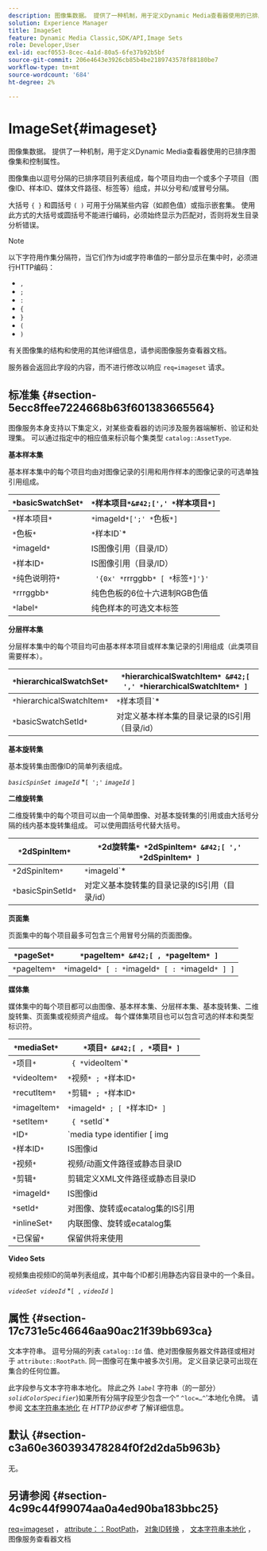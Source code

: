 ```yaml
---
description: 图像集数据。 提供了一种机制，用于定义Dynamic Media查看器使用的已排序图像集和控制属性。
solution: Experience Manager
title: ImageSet
feature: Dynamic Media Classic,SDK/API,Image Sets
role: Developer,User
exl-id: eacf0553-8cec-4a1d-80a5-6fe37b92b5bf
source-git-commit: 206e4643e3926cb85b4be2189743578f88180be7
workflow-type: tm+mt
source-wordcount: '684'
ht-degree: 2%

---
```


# ImageSet{#imageset}

图像集数据。 提供了一种机制，用于定义Dynamic Media查看器使用的已排序图像集和控制属性。

图像集由以逗号分隔的已排序项目列表组成，每个项目均由一个或多个子项目（图像ID、样本ID、媒体文件路径、标签等）组成，并以分号和/或冒号分隔。

大括号 `{ }` 和圆括号 `( )` 可用于分隔某些内容（如颜色值）或指示嵌套集。 使用此方式的大括号或圆括号不能进行编码，必须始终显示为匹配对，否则将发生目录分析错误。

>[!NOTE]
>
>以下字符用作集分隔符，当它们作为id或字符串值的一部分显示在集中时，必须进行HTTP编码：
>
>* `,`
>* `;`
>* `:`
>* `{`
>* `}`
>* `(`
>* `)`



有关图像集的结构和使用的其他详细信息，请参阅图像服务查看器文档。

服务器会返回此字段的内容，而不进行修改以响应 `req=imageset` 请求。

## 标准集 {#section-5ecc8ffee7224668b63f601383665564}

图像服务本身支持以下集定义，对某些查看器的访问涉及服务器端解析、验证和处理集。 可以通过指定中的相应值来标识每个集类型 `catalog::AssetType`.

**基本样本集**

基本样本集中的每个项目均由对图像记录的引用和用作样本的图像记录的可选单独引用组成。

| `*`basicSwatchSet`*` | `*`样本项目`*&#42;[',' *`样本项目`*]` |
|---|---|
| `*`样本项目`*` | `*`imageId`*[';' *`色板`*]` |
| `*`色板`*` | `*`样本ID`*|solidColorSpecifier` |
| `*`imageId`*` | IS图像引用（目录/ID） |
| `*`样本ID`*` | IS图像引用（目录/ID） |
| `*`纯色说明符`*` | ` '{0x' *`rrrggbb`* [ *`标签`*]'}'` |
| `*`rrrggbb`*` | 纯色色板的6位十六进制RGB色值 |
| `*`label`*` | 纯色样本的可选文本标签 |

**分层样本集**

分层样本集中的每个项目均可由基本样本项目或样本集记录的引用组成（此类项目需要样本）。

| `*`hierarchicalSwatchSet`*` | `*`hierarchicalSwatchItem`* &#42;[ ',' *`hierarchicalSwatchItem`* ]` |
|---|---|
| `*`hierarchicalSwatchItem`*` | `*`样本项目`* | { *`basicSwatchSetId`* ';' *`色板`* }` |
| `*`basicSwatchSetId`*` | 对定义基本样本集的目录记录的IS引用（目录/id） |

**基本旋转集**

基本旋转集由图像ID的简单列表组成。

*`basicSpinSet imageId`*  &#42;`[ ';'`  *`imageId`* `]`

**二维旋转集**

二维旋转集中的每个项目可以由一个简单图像、对基本旋转集的引用或由大括号分隔的线内基本旋转集组成。 可以使用圆括号代替大括号。

| `*`2dSpinItem`*` | `*`2d旋转集`* *`2dSpinItem`* &#42;[ ',' *`2dSpinItem`* ]` |
|---|---|
| `*`2dSpinItem`*` | `*`imageId`* | { '{' *`基本旋转集`* '}' } | *`basicSpinSetId`*` |
| `*`basicSpinSetId`*` | 对定义基本旋转集的目录记录的IS引用（目录/id） |

**页面集**

页面集中的每个项目最多可包含三个用冒号分隔的页面图像。

| `*`pageSet`*` | `*`pageItem`* &#42;[ , *`pageItem`* ]` |
|---|---|
| `*`pageItem`*` | `*`imageId`* [ : *`imageId`* [ : *`imageId`* ] ]` |

**媒体集**

媒体集中的每个项目都可以由图像、基本样本集、分层样本集、基本旋转集、二维旋转集、页面集或视频资产组成。 每个媒体集项目也可以包含可选的样本和类型标识符。

| `*`mediaSet`*` | `*`项目`* &#42;[ , *`项目`* ]` |
|---|---|
| `*`项目`*` | ` { *`videoItem`* | *`recutItem`* | *`imageItem`*}} | *`setItem`* } [ ; [ *`ID`* ] [ ; [ *`保留`* ] ] ]` |
| `*`videoItem`*` | `*`视频`* ; *`样本ID`*` |
| `*`recutItem`*` | `*`剪辑`* ; *`样本ID`*` |
| `*`imageItem`*` | `*`imageId`* ; [ *`样本ID`* ]` |
| `*`setItem`*` | ` { *`setId`* | { '{' *`inlineSet`* '}' } } ; *`样本ID`*` |
| `*`ID`*` | `media type identifier [ img | basic | advanced_image | img | img_set | advanced_imageset | advanced_swatchset | spin | video ]` |
| `*`样本ID`*` | IS图像id |
| `*`视频`*` | 视频/动画文件路径或静态目录ID |
| `*`剪辑`*` | 剪辑定义XML文件路径或静态目录ID |
| `*`imageId`*` | IS图像id |
| `*`setId`*` | 对图像、旋转或ecatalog集的IS引用 |
| `*`inlineSet`*` | 内联图像、旋转或ecatalog集 |
| `*`已保留`*` | 保留供将来使用 |

**Video Sets**

视频集由视频ID的简单列表组成，其中每个ID都引用静态内容目录中的一个条目。

*`videoSet videoId`*  &#42;`[ ,`  *`videoId`* `]`

## 属性 {#section-17c731e5c46646aa90ac21f39bb693ca}

文本字符串。 逗号分隔的列表 `catalog::Id` 值、绝对图像服务器文件路径或相对于 `attribute::RootPath`. 同一图像可在集中被多次引用。 定义目录记录可出现在集合的任何位置。

此字段参与文本字符串本地化。 除此之外 *`label`* 字符串（的一部分） *`solidColorSpecifier`*)如果所有分隔字段至少包含一个“ `^loc=…^`&#39;本地化令牌。 请参阅 [文本字符串本地化](/help/aem-is-ir-api/is-api/http-ref/image-serving-api-ref/c-http-protocol-reference/c-syntax-and-features/r-text-string-localization.md) 在 *HTTP协议参考* 了解详细信息。

## 默认 {#section-c3a60e360393478284f0f2d2da5b963b}

无。

## 另请参阅 {#section-4c99c44f99074aa0a4ed90ba183bbc25}

[req=imageset](/help/aem-is-ir-api/is-api/http-ref/image-serving-api-ref/c-http-protocol-reference/c-command-reference/r-req/r-req.md) ， [attribute：：RootPath](/help/aem-is-ir-api/is-api/image-catalog/image-serving-api-ref/c-image-catalog-reference/c-attributes-reference/r-rootpath.md)， [对象ID转换](/help/aem-is-ir-api/is-api/http-ref/image-serving-api-ref/c-http-protocol-reference/c-syntax-and-features/r-object-id-translation.md) ， [文本字符串本地化](/help/aem-is-ir-api/is-api/http-ref/image-serving-api-ref/c-http-protocol-reference/c-syntax-and-features/r-text-string-localization.md) ，图像服务查看器文档
